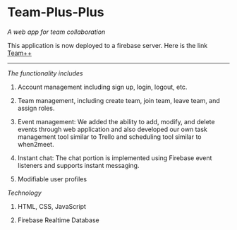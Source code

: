 # Team-Plus-Plus

_A web app for team collaboration_

This application is now deployed to a firebase server. Here is the link [Team++](https://team-plus-plus.firebaseapp.com)

---

_The functionality includes_

1. Account management including sign up, login, logout, etc.

2. Team management, including create team, join team, leave team, and assign roles.

3. Event management: We added the ability to add, modify, and delete events through web application and also developed our own task management tool similar to Trello and scheduling tool similar to when2meet.

4. Instant chat: The chat portion is implemented using Firebase event listeners and supports instant messaging.

5. Modifiable user profiles

_Technology_

1. HTML, CSS, JavaScript

2. Firebase Realtime Database
